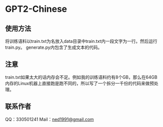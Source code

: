 # GPT2-Chinese

## 使用方法

将训练语料以train.txt为名放入data目录中train.txt内一段文字为一行。然后运行train.py。
generate.py内包含了生成文本的代码。

## 注意

train.txt如果太大的话内存会不足。例如我的训练语料约有8个GB，那么在64GB内存的Linux机器上直接跑是跑不同的，所以写了一个拆分一千份的代码来做预处理。

## 联系作者

QQ：330501241
Mail：ned1991@gmail.com